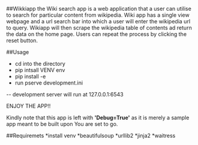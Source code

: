 
##Wikkiapp
the Wiki search app is a web application that a user can utilise to search for particular content from
wikipedia. Wiki app has a single view webpage and a url search bar into which a user will enter the 
wikipedia url to query. Wikiapp will then scrape the wikipedia table of contents ad return the data on 
the home page. Users can repeat the process by clicking the reset button.

##Usage
* cd into the directory
* pip intsall VENV env
* pip install -e
* run pserve development.ini 

-- development server will run at 127.0.0.1:6543

ENJOY THE APP!!

 Kindly note that this app is left with **'Debug=True'** as it is merely a sample app meant to be built upon
 You are set to go.

##Requiremets
*install venv
*beautifulsoup
*urllib2
*jinja2
*waitress